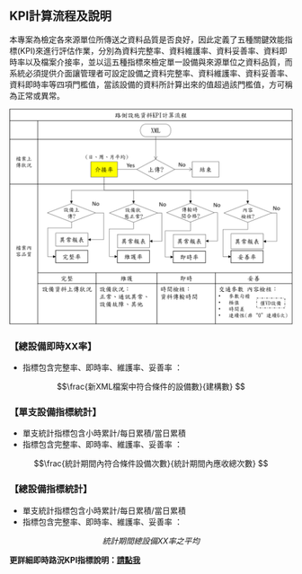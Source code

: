 

## KPI計算流程及說明




   本專案為檢定各來源單位所傳送之資料品質是否良好，因此定義了五種關鍵效能指標(KPI)來進行評估作業，分別為資料完整率、資料維護率、資料妥善率、資料即時率以及檔案介接率，並以這五種指標來檢定單一設備與來源單位之資料品質，而系統必須提供介面讓管理者可設定設備之資料完整率、資料維護率、資料妥善率、資料即時率等四項門檻值，當該設備的資料所計算出來的值超過該門檻值，方可稱為正常或異常。

 
![ ](https://raw.githubusercontent.com/trafficmotc/UploadInformation/master/KPI/路側設施資料KPI計算流程.png)
   

   
  ### 【總設備即時XX率】 
  
   -  指標包含完整率、即時率、維護率、妥善率 ：

$$\frac{新XML檔案中符合條件的設備數}{建構數} $$


  ### 【單支設備指標統計】 
  
   -  單支統計指標包含小時累計/每日累積/當日累積
   -  指標包含完整率、即時率、維護率、妥善率 ：
   
$$\frac{統計期間內符合條件設備次數}{統計期間內應收總次數} $$     

  ### 【總設備指標統計】
  
   -  單支統計指標包含小時累計/每日累積/當日累積
   -  指標包含完整率、即時率、維護率、妥善率 ：
   
$$統計期間總設備XX率之平均$$ 


**更詳細即時路況KPI指標說明：[請點我](https://docs.google.com/viewer?url=https://github.com/trafficmotc/UploadInformation/blob/master/KPI/%E8%B7%AF%E5%81%B4%E8%A8%AD%E6%96%BDKPI%E8%AA%AA%E6%98%8E_20181031.pdf?raw=true)**
